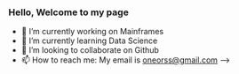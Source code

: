 ### Hello, Welcome to my page 

- 🔭 I’m currently working on Mainframes
- 🌱 I’m currently learning Data Science
- 👯 I’m looking to collaborate on Github
- 📫 How to reach me: My email is oneorss@gmail.com
-->
